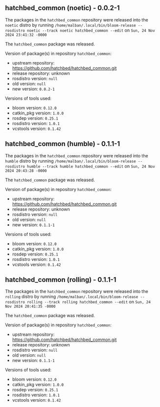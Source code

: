 ## hatchbed_common (noetic) - 0.0.2-1

The packages in the `hatchbed_common` repository were released into the `noetic` distro by running `/home/malban/.local/bin/bloom-release --rosdistro noetic --track noetic hatchbed_common --edit` on `Sun, 24 Nov 2024 23:41:32 -0000`

The `hatchbed_common` package was released.

Version of package(s) in repository `hatchbed_common`:

- upstream repository: https://github.com/hatchbed/hatchbed_common.git
- release repository: unknown
- rosdistro version: `null`
- old version: `null`
- new version: `0.0.2-1`

Versions of tools used:

- bloom version: `0.12.0`
- catkin_pkg version: `1.0.0`
- rosdep version: `0.25.1`
- rosdistro version: `1.0.1`
- vcstools version: `0.1.42`


## hatchbed_common (humble) - 0.1.1-1

The packages in the `hatchbed_common` repository were released into the `humble` distro by running `/home/malban/.local/bin/bloom-release --rosdistro humble --track humble hatchbed_common --edit` on `Sun, 24 Nov 2024 20:43:28 -0000`

The `hatchbed_common` package was released.

Version of package(s) in repository `hatchbed_common`:

- upstream repository: https://github.com/hatchbed/hatchbed_common.git
- release repository: unknown
- rosdistro version: `null`
- old version: `null`
- new version: `0.1.1-1`

Versions of tools used:

- bloom version: `0.12.0`
- catkin_pkg version: `1.0.0`
- rosdep version: `0.25.1`
- rosdistro version: `1.0.1`
- vcstools version: `0.1.42`


## hatchbed_common (rolling) - 0.1.1-1

The packages in the `hatchbed_common` repository were released into the `rolling` distro by running `/home/malban/.local/bin/bloom-release --rosdistro rolling --track rolling hatchbed_common --edit` on `Sun, 24 Nov 2024 20:41:35 -0000`

The `hatchbed_common` package was released.

Version of package(s) in repository `hatchbed_common`:

- upstream repository: https://github.com/hatchbed/hatchbed_common.git
- release repository: unknown
- rosdistro version: `null`
- old version: `null`
- new version: `0.1.1-1`

Versions of tools used:

- bloom version: `0.12.0`
- catkin_pkg version: `1.0.0`
- rosdep version: `0.25.1`
- rosdistro version: `1.0.1`
- vcstools version: `0.1.42`


